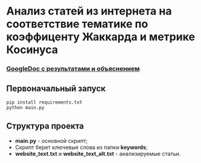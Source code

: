 # Анализ статей из интернета на соответствие тематике по коэффиценту Жаккарда и метрике Косинуса

### [GoogleDoc с результатами и объяснением](https://docs.google.com/document/d/1acXeYt0b2bmOz8c03dVzOKWsd2qcA-_5MPrzIWTT5g4/edit?usp=sharing)
## Первоначальный запуск
```
pip install requirements.txt
python main.py
```
## Структура проекта
- **main.py** - основной скрипт;
- Скрипт берет ключевые слова из папки **keywords**;
- **website_text.txt** и **website_text_alt.txt** - анализируемые статьи.
